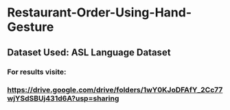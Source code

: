 # Restaurant-Order-Using-Hand-Gesture

## Dataset Used: ASL Language Dataset

### For results visite: <h3><a>https://drive.google.com/drive/folders/1wY0KJoDFAfY_2Cc77wjYSdSBUj431d6A?usp=sharing</a></h3>
